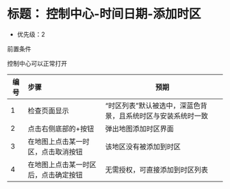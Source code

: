 # 标题： 控制中心-时间日期-添加时区
* 优先级：2

前置条件

控制中心可以正常打开

| 编号 | 步骤                                | 预期                                                         |
| ---- | :---------------------------------- | ------------------------------------------------------------ |
| 1   |检查页面显示|“时区列表”默认被选中，深蓝色背景，且系统时区与安装系统时一致|
| 2   |点击右侧底部的+按钮|弹出地图添加时区界面|
| 3   |在地图上点击某一时区，点击取消按钮|该地区没有被添加到时区|
| 4   |在地图上点击某一时区后，点击确定按钮 |	无需授权，可直接添加到时区列表|